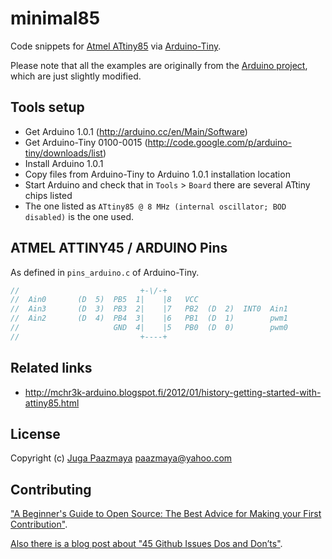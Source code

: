 # minimal85

Code snippets for [Atmel ATtiny85](http://www.atmel.com/devices/ATTINY85.aspx) via
[Arduino-Tiny](http://code.google.com/p/arduino-tiny/).

Please note that all the examples are originally from the
[Arduino project](http://arduino.cc), which are just slightly modified.

## Tools setup

* Get Arduino 1.0.1 (http://arduino.cc/en/Main/Software)
* Get Arduino-Tiny 0100-0015 (http://code.google.com/p/arduino-tiny/downloads/list)
* Install Arduino 1.0.1
* Copy files from Arduino-Tiny to Arduino 1.0.1 installation location
* Start Arduino and check that in `Tools` > `Board` there are several ATtiny chips listed
* The one listed as `ATtiny85 @ 8 MHz (internal oscillator; BOD disabled)` is the one used.


## ATMEL ATTINY45 / ARDUINO Pins

As defined in `pins_arduino.c` of Arduino-Tiny.

```c
//                           +-\/-+
//  Ain0       (D  5)  PB5  1|    |8   VCC
//  Ain3       (D  3)  PB3  2|    |7   PB2  (D  2)  INT0  Ain1
//  Ain2       (D  4)  PB4  3|    |6   PB1  (D  1)        pwm1
//                     GND  4|    |5   PB0  (D  0)        pwm0
//                           +----+
```

## Related links

* http://mchr3k-arduino.blogspot.fi/2012/01/history-getting-started-with-attiny85.html

## License

Copyright (c) [Juga Paazmaya](https://paazmaya.fi) <paazmaya@yahoo.com>

## Contributing

["A Beginner's Guide to Open Source: The Best Advice for Making your First Contribution"](http://www.erikaheidi.com/blog/a-beginners-guide-to-open-source-the-best-advice-for-making-your-first-contribution/).

[Also there is a blog post about "45 Github Issues Dos and Don’ts"](https://davidwalsh.name/45-github-issues-dos-donts).
